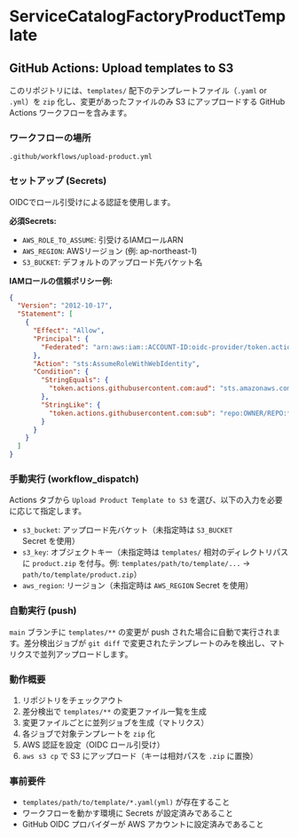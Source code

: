 # ServiceCatalogFactoryProductTemplate

## GitHub Actions: Upload templates to S3

このリポジトリには、`templates/` 配下のテンプレートファイル（`.yaml` or `.yml`）を `zip` 化し、変更があったファイルのみ S3 にアップロードする GitHub Actions ワークフローを含みます。

### ワークフローの場所

` .github/workflows/upload-product.yml `

### セットアップ (Secrets)

OIDCでロール引受けによる認証を使用します。

**必須Secrets:**
- `AWS_ROLE_TO_ASSUME`: 引受けるIAMロールARN
- `AWS_REGION`: AWSリージョン (例: ap-northeast-1)
- `S3_BUCKET`: デフォルトのアップロード先バケット名

**IAMロールの信頼ポリシー例:**
```json
{
  "Version": "2012-10-17",
  "Statement": [
    {
      "Effect": "Allow",
      "Principal": {
        "Federated": "arn:aws:iam::ACCOUNT-ID:oidc-provider/token.actions.githubusercontent.com"
      },
      "Action": "sts:AssumeRoleWithWebIdentity",
      "Condition": {
        "StringEquals": {
          "token.actions.githubusercontent.com:aud": "sts.amazonaws.com"
        },
        "StringLike": {
          "token.actions.githubusercontent.com:sub": "repo:OWNER/REPO:*"
        }
      }
    }
  ]
}
```

### 手動実行 (workflow_dispatch)

Actions タブから `Upload Product Template to S3` を選び、以下の入力を必要に応じて指定します。
- `s3_bucket`: アップロード先バケット（未指定時は `S3_BUCKET` Secret を使用）
- `s3_key`: オブジェクトキー（未指定時は `templates/` 相対のディレクトリパスに `product.zip` を付与。例: `templates/path/to/template/...` -> `path/to/template/product.zip`）
- `aws_region`: リージョン（未指定時は `AWS_REGION` Secret を使用）

### 自動実行 (push)

`main` ブランチに `templates/**` の変更が push された場合に自動で実行されます。差分検出ジョブが `git diff` で変更されたテンプレートのみを検出し、マトリクスで並列アップロードします。

### 動作概要

1. リポジトリをチェックアウト
2. 差分検出で `templates/**` の変更ファイル一覧を生成
3. 変更ファイルごとに並列ジョブを生成（マトリクス）
4. 各ジョブで対象テンプレートを `zip` 化
5. AWS 認証を設定（OIDC ロール引受け）
6. `aws s3 cp` で S3 にアップロード（キーは相対パスを `.zip` に置換）

### 事前要件

- `templates/path/to/template/*.yaml(yml)` が存在すること
- ワークフローを動かす環境に Secrets が設定済みであること
- GitHub OIDC プロバイダーが AWS アカウントに設定済みであること